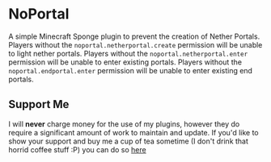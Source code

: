 # NoPortal
A simple Minecraft Sponge plugin to prevent the creation of Nether Portals. Players without the `noportal.netherportal.create` permission will be unable to light nether portals.  Players without the `noportal.netherportal.enter` permission will be unable to enter existing portals. Players without the `noportal.endportal.enter` permission will be unable to enter existing end portals.

## Support Me
I will **never** charge money for the use of my plugins, however they do require a significant amount of work to maintain and update. If you'd like to show your support and buy me a cup of tea sometime (I don't drink that horrid coffee stuff :P) you can do so [here](https://www.paypal.me/zerthick)
